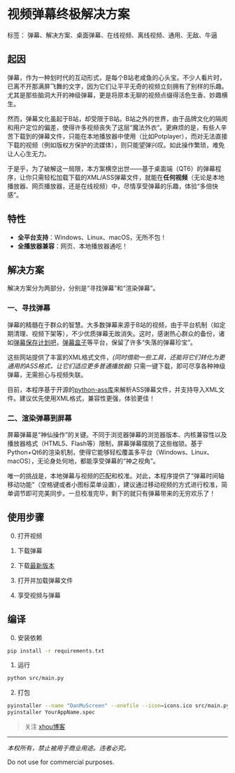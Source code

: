 # 视频弹幕终极解决方案

标签： 弹幕、解决方案、桌面弹幕、在线视频、离线视频、通用、无敌、牛逼

## 起因

弹幕，作为一种划时代的互动形式，是每个B站老咸鱼的心头宝。不少人看片时，已离不开那满屏飞舞的文字，因为它们让平平无奇的视频立刻拥有了别样的乐趣。尤其是那些脑洞大开的神级弹幕，更是将原本无聊的视频点缀得活色生香、妙趣横生。

然而，弹幕文化虽起于B站，却受限于B站。B站之外的世界，由于品牌文化的隔阂和用户定位的偏差，使得许多视频丧失了这层“魔法外衣”。更麻烦的是，有些人辛苦下载到的弹幕文件，只能在本地播放器中使用（比如Potplayer），而对无法直接下载的视频（例如版权方保护的流媒体），则只能望弹兴叹。如此操作繁琐，难免让人心生无力。

于是乎，为了破解这一局限，本方案横空出世——基于桌面端（QT6）的弹幕程序，让你只需轻松加载下载的XML/ASS弹幕文件，就能在**任何视频**（无论是本地播放器、网页播放器，还是在线视频）中，尽情享受弹幕的乐趣，体验“多倍快感”。

## 特性

- **全平台支持**：Windows、Linux、macOS，无所不包！
- **全播放器兼容**：网页、本地播放器通吃！

## 解决方案

解决方案分为两部分，分别是“寻找弹幕”和“渲染弹幕”。

### 一、寻找弹幕

弹幕的精髓在于群众的智慧。大多数弹幕来源于B站的视频，由于平台机制（如定期清理、视频下架等），不少优质弹幕无故消失。这时，感谢热心群众的备份，诸如[弹幕保存计划吧](http://tieba.baidu.com/弹幕保存计划)，[弹幕盒子](https://danmubox.github.io/)等平台，保留了许多“失落的弹幕珍宝”。

这些网站提供了丰富的XML格式文件，*(同时借助一些工具，还能将它们转化为更通用的ASS格式，让它们适应更多普通播放器)* 只需一键下载，即可尽享各种神级弹幕，无需担心与视频失联。

目前，本程序基于开源的[python-ass库](https://github.com/chireiden/python-ass)来解析ASS弹幕文件，并支持导入XML文件。建议优先使用XML格式，兼容性更强，体验更佳！

### 二、渲染弹幕到屏幕

屏幕弹幕是“神仙操作”的关键。不同于浏览器弹幕的浏览器版本、内核兼容性以及播放器格式（HTML5、Flash等）限制，屏幕弹幕摆脱了这些枷锁。基于Python+Qt6的渲染机制，使得它能够轻松覆盖多平台（Windows、Linux、macOS），无论身处何地，都能享受弹幕的“神之视角”。

唯一的挑战是，本地弹幕与视频的匹配和校准。对此，本程序提供了“弹幕时间轴移动功能”（空格键或者小图标菜单设置），建议通过移动视频的方式进行校准，简单调节即可完美同步。一旦校准完毕，剩下的就只有弹幕带来的无穷欢乐了！


## 使用步骤

0. 打开视频

1. 下载弹幕

2. 下载[最新版本](https://github.com/imhlq/Danmu-project/releases)

3. 打开并加载弹幕文件

4. 享受视频与弹幕


## 编译

0. 安装依赖

```bash
pip install -r requirements.txt
```

1. 运行

```bash
python src/main.py
```

2. 打包

```bash
pyinstaller --name "DanMuScreen" --onefile --icon=icons.ico src/main.py --noconsole --add-data="icons.ico:."
pyinstaller YourAppName.spec
```


> 关注 [xhou博客](https://xhou.me/)

---

*本权所有，禁止被用于商业用途。违者必究。*

Do not use for commercial purposes.